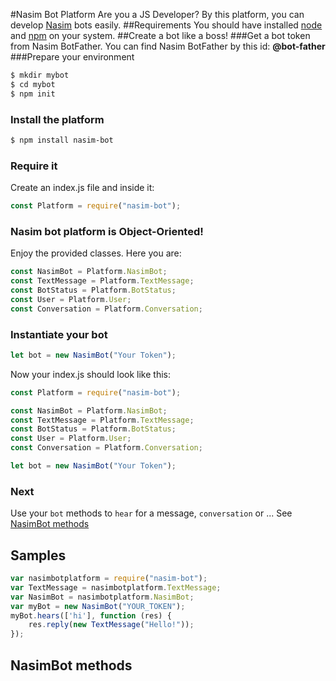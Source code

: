 #Nasim Bot Platform
Are you a JS Developer? By this platform, you can develop [Nasim](https://nasim.elenoon.ir/) bots easily.
##Requirements
You should have installed [node](https://nodejs.org) and [npm](https://www.npmjs.com) on your system.
##Create a bot like a boss!
###Get a bot token from Nasim BotFather.
You can find Nasim BotFather by this id: <b>@bot-father</b>
###Prepare your environment
```bash
$ mkdir mybot
$ cd mybot
$ npm init
```
### Install the platform
```bash
$ npm install nasim-bot
```
### Require it
Create an index.js file and inside it:
```javascript
const Platform = require("nasim-bot");
```
### Nasim bot platform is Object-Oriented!
Enjoy the provided classes. Here you are:
```javascript
const NasimBot = Platform.NasimBot;
const TextMessage = Platform.TextMessage;
const BotStatus = Platform.BotStatus;
const User = Platform.User;
const Conversation = Platform.Conversation;
```
### Instantiate your bot
```javascript
let bot = new NasimBot("Your Token");
```
Now your index.js should look like this:
```javascript
const Platform = require("nasim-bot");

const NasimBot = Platform.NasimBot;
const TextMessage = Platform.TextMessage;
const BotStatus = Platform.BotStatus;
const User = Platform.User;
const Conversation = Platform.Conversation;

let bot = new NasimBot("Your Token");
```
### Next
Use your ```bot``` methods to ```hear``` for a message, ```conversation``` or ...
See [NasimBot methods](#nasimbot-methods)
## Samples
```javascript
var nasimbotplatform = require("nasim-bot"); 
var TextMessage = nasimbotplatform.TextMessage;
var NasimBot = nasimbotplatform.NasimBot;
var myBot = new NasimBot("YOUR_TOKEN");
myBot.hears(['hi'], function (res) {
    res.reply(new TextMessage("Hello!")); 
});
```
## NasimBot methods
